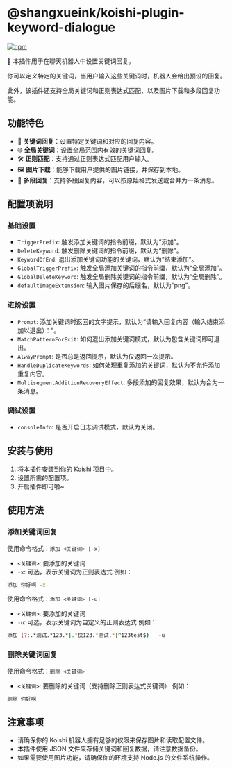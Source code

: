 
# @shangxueink/koishi-plugin-keyword-dialogue

[![npm](https://img.shields.io/npm/v/@shangxueink/koishi-plugin-keyword-dialogue?style=flat-square)](https://www.npmjs.com/package/@shangxueink/koishi-plugin-keyword-dialogue)


🤖 本插件用于在聊天机器人中设置关键词回复。

你可以定义特定的关键词，当用户输入这些关键词时，机器人会给出预设的回复。

此外，该插件还支持全局关键词和正则表达式匹配，以及图片下载和多段回复功能。

## 功能特色
- 📝 **关键词回复**：设置特定关键词和对应的回复内容。
- 🌐 **全局关键词**：设置全局范围内有效的关键词回复。
- 🛠️ **正则匹配**：支持通过正则表达式匹配用户输入。
- 🖼️ **图片下载**：能够下载用户提供的图片链接，并保存到本地。
- 📝 **多段回复**：支持多段回复内容，可以按原始格式发送或合并为一条消息。
## 配置项说明
### 基础设置
- `TriggerPrefix`: 触发添加关键词的指令前缀，默认为“添加”。
- `DeleteKeyword`: 触发删除关键词的指令前缀，默认为“删除”。
- `KeywordOfEnd`: 退出添加关键词功能的关键词，默认为“结束添加”。
- `GlobalTriggerPrefix`: 触发全局添加关键词的指令前缀，默认为“全局添加”。
- `GlobalDeleteKeyword`: 触发全局删除关键词的指令前缀，默认为“全局删除”。
- `defaultImageExtension`: 输入图片保存的后缀名，默认为“png”。
### 进阶设置
- `Prompt`: 添加关键词时返回的文字提示，默认为“请输入回复内容（输入结束添加以退出）：”。
- `MatchPatternForExit`: 如何退出添加关键词模式，默认为包含关键词即可退出。
- `AlwayPrompt`: 是否总是返回提示，默认为仅返回一次提示。
- `HandleDuplicateKeywords`: 如何处理重复添加的关键词，默认为不允许添加重复内容。
- `MultisegmentAdditionRecoveryEffect`: 多段添加的回复效果，默认为合为一条消息。
### 调试设置
- `consoleInfo`: 是否开启日志调试模式，默认为关闭。


## 安装与使用
1. 将本插件安装到你的 Koishi 项目中。
2. 设置所需的配置项。
3. 开启插件即可啦~

## 使用方法

### 添加关键词回复

使用命令格式：`添加 <关键词> [-x]`
- `<关键词>`: 要添加的关键词
- `-x`: 可选，表示关键词为正则表达式
例如：
```bash
添加 你好啊 -x
```

使用命令格式：`添加 <关键词> [-u]`
- `<关键词>`: 要添加的关键词
- `-u`: 可选，表示关键词为自定义的正则表达式
例如：
```bash
添加 (?:.*测试.*123.*|.*快123.*测试.*|^123test$)   -u
```

### 删除关键词回复
使用命令格式：`删除 <关键词>`
- `<关键词>`: 要删除的关键词（支持删除正则表达式关键词）
例如：
```bash
删除 你好啊
```



## 注意事项
- 请确保你的 Koishi 机器人拥有足够的权限来保存图片和读取配置文件。
- 本插件使用 JSON 文件来存储关键词和回复数据，请注意数据备份。
- 如果需要使用图片功能，请确保你的环境支持 Node.js 的文件系统操作。
